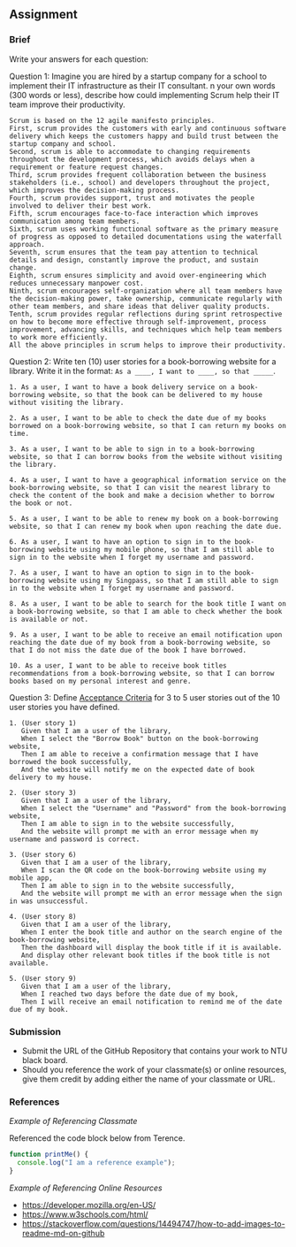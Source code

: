 ## Assignment

### Brief

Write your answers for each question:

Question 1:
Imagine you are hired by a startup company for a school to implement their IT infrastructure as their IT consultant. n your own words (300 words or less), describe how could implementing Scrum help their IT team improve their productivity.

```
Scrum is based on the 12 agile manifesto principles.
First, scrum provides the customers with early and continuous software delivery which keeps the customers happy and build trust between the startup company and school.
Second, scrum is able to accommodate to changing requirements throughout the development process, which avoids delays when a requirement or feature request changes.
Third, scrum provides frequent collaboration between the business stakeholders (i.e., school) and developers throughout the project, which improves the decision-making process.
Fourth, scrum provides support, trust and motivates the people involved to deliver their best work.
Fifth, scrum encourages face-to-face interaction which improves communication among team members.
Sixth, scrum uses working functional software as the primary measure of progress as opposed to detailed documentations using the waterfall approach.
Seventh, scrum ensures that the team pay attention to technical details and design, constantly improve the product, and sustain change.
Eighth, scrum ensures simplicity and avoid over-engineering which reduces unnecessary manpower cost.
Ninth, scrum encourages self-organization where all team members have the decision-making power, take ownership, communicate regularly with other team members, and share ideas that deliver quality products.
Tenth, scrum provides regular reflections during sprint retrospective on how to become more effective through self-improvement, process improvement, advancing skills, and techniques which help team members to work more efficiently.
All the above principles in scrum helps to improve their productivity.

```

Question 2:
Write ten (10) user stories for a book-borrowing website for a library. Write it in the format: `As a ____, I want to ____, so that _____`.

```
1. As a user, I want to have a book delivery service on a book-borrowing website, so that the book can be delivered to my house without visiting the library.

2. As a user, I want to be able to check the date due of my books borrowed on a book-borrowing website, so that I can return my books on time.

3. As a user, I want to be able to sign in to a book-borrowing website, so that I can borrow books from the website without visiting the library.

4. As a user, I want to have a geographical information service on the book-borrowing website, so that I can visit the nearest library to check the content of the book and make a decision whether to borrow the book or not.

5. As a user, I want to be able to renew my book on a book-borrowing website, so that I can renew my book when upon reaching the date due.

6. As a user, I want to have an option to sign in to the book-borrowing website using my mobile phone, so that I am still able to sign in to the website when I forget my username and password.

7. As a user, I want to have an option to sign in to the book-borrowing website using my Singpass, so that I am still able to sign in to the website when I forget my username and password.

8. As a user, I want to be able to search for the book title I want on a book-borrowing website, so that I am able to check whether the book is available or not.

9. As a user, I want to be able to receive an email notification upon reaching the date due of my book from a book-borrowing website, so that I do not miss the date due of the book I have borrowed.

10. As a user, I want to be able to receive book titles recommendations from a book-borrowing website, so that I can borrow books based on my personal interest and genre.

```

Question 3:
Define [Acceptance Criteria](https://resources.scrumalliance.org/Article/need-know-acceptance-criteria) for 3 to 5 user stories out of the 10 user stories you have defined.

```
1. (User story 1)
   Given that I am a user of the library,
   When I select the "Borrow Book" button on the book-borrowing website,
   Then I am able to receive a confirmation message that I have borrowed the book successfully, 
   And the website will notify me on the expected date of book delivery to my house. 

2. (User story 3)
   Given that I am a user of the library,
   When I select the "Username" and "Password" from the book-borrowing website,
   Then I am able to sign in to the website successfully,
   And the website will prompt me with an error message when my username and password is correct.

3. (User story 6)
   Given that I am a user of the library,
   When I scan the QR code on the book-borrowing website using my mobile app,
   Then I am able to sign in to the website successfully,
   And the website will prompt me with an error message when the sign in was unsuccessful.

4. (User story 8)
   Given that I am a user of the library,
   When I enter the book title and author on the search engine of the book-borrowing website,
   Then the dashboard will display the book title if it is available.
   And display other relevant book titles if the book title is not available.

5. (User story 9)
   Given that I am a user of the library,
   When I reached two days before the date due of my book,
   Then I will receive an email notification to remind me of the date due of my book.
```

### Submission

- Submit the URL of the GitHub Repository that contains your work to NTU black board.
- Should you reference the work of your classmate(s) or online resources, give them credit by adding either the name of your classmate or URL.

### References

_Example of Referencing Classmate_

Referenced the code block below from Terence.

```js
function printMe() {
  console.log("I am a reference example");
}
```

_Example of Referencing Online Resources_

- https://developer.mozilla.org/en-US/
- https://www.w3schools.com/html/
- https://stackoverflow.com/questions/14494747/how-to-add-images-to-readme-md-on-github

